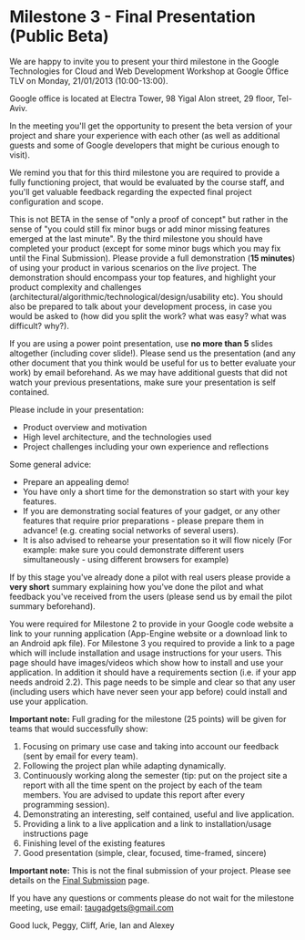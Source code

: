# Milestone 3 - Final Presentation (Public Beta)

We are happy to invite you to present your third milestone in the Google Technologies for Cloud and Web Development Workshop at Google Office TLV on Monday, 21/01/2013 (10:00-13:00).

Google office is located at Electra Tower, 98 Yigal Alon street, 29 floor, Tel-Aviv.
  
In the meeting you'll get the opportunity to present the beta version of your project and share your experience with each other (as well as additional guests and some of Google developers that might be curious enough to visit).

We remind you that for this third milestone you are required to provide a fully functioning project, that would be evaluated by the course staff, and you'll get valuable feedback regarding the expected final project configuration and scope.

This is not BETA in the sense of "only a proof of concept" but rather in the sense of "you could still fix minor bugs or add minor missing features emerged at the last minute". By the third milestone you should have completed your product (except for some minor bugs which you may fix until the Final Submission). Please provide a full demonstration (**15 minutes**) of using your product in various scenarios on the *live* project. The demonstration should encompass your top features, and highlight your product complexity and challenges (architectural/algorithmic/technological/design/usability etc). You should also be prepared to talk about your development process, in case you would be asked to (how did you split the work? what was easy? what was difficult? why?).

If you are using a power point presentation, use **no more than 5** slides altogether (including cover slide!). Please send us the presentation (and any other document that you think would be useful for us to better evaluate your work) by email beforehand.
As we may have additional guests that did not watch your previous presentations, make sure your presentation is self contained.

Please include in your presentation:

- Product overview and motivation
- High level architecture, and the technologies used
- Project challenges including your own experience and reflections

Some general advice:

- Prepare an appealing demo!
- You have only a short time for the demonstration so start with your key features.
- If you are demonstrating social features of your gadget, or any other features that require prior preparations - please prepare them in advance! (e.g. creating social networks of several users). 
- It is also advised to rehearse your presentation so it will flow nicely (For example: make sure you could demonstrate different users simultaneously - using different browsers for example)

If by this stage you've already done a pilot with real users please provide a **very short** summary explaining how you've done the pilot and what feedback you've received from the users (please send us by email the pilot summary beforehand).

You were required for Milestone 2 to provide in your Google code website a link to your running application (App-Engine website or a download link to an Android apk file).
For Milestone 3 you required to provide a link to a page which will include installation and usage instructions for your users. This page should have images/videos which show how to install and use your application. In addition it should have a requirements section (i.e. if your app needs android 2.2). This page needs to be simple and clear so that any user (including users which have never seen your app before) could install and use your application.

**Important note:** Full grading for the milestone (25 points) will be given for teams that would successfully show:

1. Focusing on primary use case and taking into account our feedback (sent by email for every team).
2. Following the project plan while adapting dynamically.
3. Continuously working along the semester (tip: put on the project site a report with all the time spent on the project by each of the team members. You are advised to update this report after every programming session).
4. Demonstrating an interesting, self contained, useful and live application.
5. Providing a link to a live application and a link to installation/usage instructions page
6. Finishing level of the existing features
7. Good presentation (simple, clear, focused, time-framed, sincere)

**Important note:** This is not the final submission of your project. Please see details on the [Final Submission]() page.

If you have any questions or comments please do not wait for the milestone meeting, use email: [taugadgets@gmail.com]()

Good luck,
Peggy, Cliff, Arie, Ian and Alexey